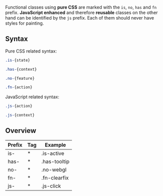 Functional classes using **pure CSS** are marked with the `is`, `no`, `has` and `fn` prefix. **JavaScript enhanced** and therefore **reusable** classes on the other hand can be identified by the `js` prefix. Each of them should never have styles for painting.


Syntax
------

Pure CSS related syntax:

```css
.is-{state}
```

```css
.has-{context}
```

```css
.no-{feature}
```

```css
.fn-{action}
```

JavaScript related syntax:

```css
.js-{action}
```

```css
.js-{context}
```


Overview
--------

| Prefix | Tag | Example      |
|--------|-----|--------------|
| is-    | *   | .is-active   |
| has-   | *   | .has-tooltip |
| no-    | *   | .no-webgl    |
| fn-    | *   | .fn-clearfix |
| js-    | *   | .js-click    |
